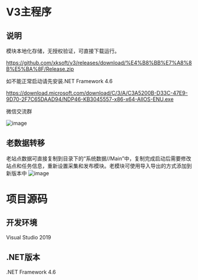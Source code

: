 # V3主程序
## 说明
模块本地化存储，无授权验证，可直接下载运行。

https://github.com/xksoft/v3/releases/download/%E4%B8%BB%E7%A8%8B%E5%BA%8F/Release.zip

如不能正常启动请先安装.NET Framework 4.6

https://download.microsoft.com/download/C/3/A/C3A5200B-D33C-47E9-9D70-2F7C65DAAD94/NDP46-KB3045557-x86-x64-AllOS-ENU.exe

微信交流群

![image](https://user-images.githubusercontent.com/24860541/138666730-17bb1933-26fb-4a0c-9cb3-282e4887a340.png)

## 老数据转移
老站点数据可直接复制到目录下的“系统数据//Main”中，复制完成启动后需要修改站点和任务信息，重新设置采集和发布模块。老模块可使用导入导出的方式添加到新版本中
![image](https://user-images.githubusercontent.com/24860541/138664082-b62aa07b-fa20-4e73-8761-6ec62a349e9b.png)

# 项目源码
## 开发环境
Visual Studio 2019
## .NET版本
.NET Framework 4.6

